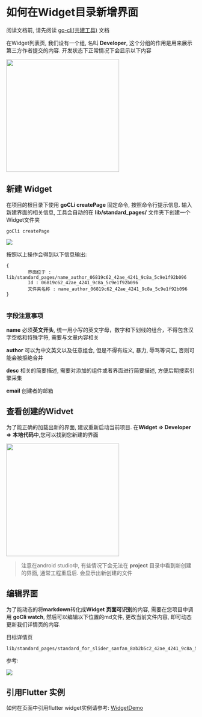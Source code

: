# 如何在Widget目录新增界面

阅读文档前, 请先阅读 [go-cli(共建工具)](https://github.com/alibaba/flutter-go/blob/beta/docs/go-cli.md) 文档

在Widget列表页, 我们设有一个组, 名叫 **Developer**, 这个分组的作用是用来展示第三方作者提交的内容. 开发状态下正常情况下会显示以下内容

<img src="https://img.alicdn.com/tfs/TB1RCfZc1H2gK0jSZJnXXaT1FXa-798-1582.png" width='300px' />


## 新建 Widget

在项目的根目录下使用 **goCLi createPage** 固定命令, 按照命令行提示信息. 输入新建界面的相关信息, 工具会自动的在 **lib/standard_pages/** 文件夹下创建一个Widget文件夹


```
goCli createPage
```

![](https://img.alicdn.com/tfs/TB1C9qKdoY1gK0jSZFCXXcwqXXa-1314-928.png)

按照以上操作会得到以下信息输出:

```
{
        界面位于 : lib/standard_pages/name_author_06819c62_42ae_4241_9c8a_5c9e1f92b096
        Id : 06819c62_42ae_4241_9c8a_5c9e1f92b096
        文件夹名称 : name_author_06819c62_42ae_4241_9c8a_5c9e1f92b096
}


```

### 字段注意事项

**name** 必须**英文开头**, 统一用小写的英文字母，数字和下划线的组合，不得包含汉字空格和特殊字符, 需要与文章内容相关


**author** 可以为中文英文以及任意组合, 但是不得有歧义, 暴力, 辱骂等词汇, 否则可能会被拒绝合并

**desc** 相关的简要描述, 需要对添加的组件或者界面进行简要描述, 方便后期搜索引擎采集

**email** 创建者的邮箱

## 查看创建的Widvet

为了能正确的加载出新的界面, 建议重新启动当前项目. 在**Widget => Developer => 本地代码**中,您可以找到您新建的界面

<image src='https://img.alicdn.com/tfs/TB1eNLYc7Y2gK0jSZFgXXc5OFXa-744-722.png' width='300px' />

> 注意在android studio中, 有些情况下会无法在 **project** 目录中看到新创建的界面, 通常工程重启后. 会显示出新创建的文件
  
## 编辑界面

为了能动态的将**markdown**转化成**Widget 页面可识别**的内容, 需要在您项目中调用 **goCli watch**, 然后可以编辑以下位置的md文件,  更改当前文件内容, 即可动态更新我们详情页的内容.



目标详情页

```
lib/standard_pages/standard_for_slider_sanfan_8ab2b5c2_42ae_4241_9c8a_5c9e1f92b096/index.md
```


参考:

![](https://img.alicdn.com/tfs/TB1cHLZc.T1gK0jSZFhXXaAtVXa-1393-760.gif)



## 引用Flutter 实例

如何在页面中引用flutter widget实例请参考: [WidgetDemo](https://github.com/alibaba/flutter-go/blob/beta/go-cli/utils/tpl.md)
